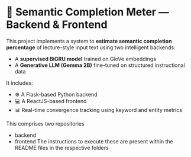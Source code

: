 # 🧠 Semantic Completion Meter — Backend & Frontend

This project implements a system to **estimate semantic completion percentage** of lecture-style input text using two intelligent backends:
- A **supervised BiGRU model** trained on GloVe embeddings
- A **Generative LLM (Gemma 2B)** fine-tuned on structured instructional data

It includes:
- ⚙️ A Flask-based Python backend
- 💻 A ReactJS-based frontend
- 📊 Real-time convergence tracking using keyword and entity metrics

This comprises two repositories
- backend
- frontend
The instructions to execute these are present within the README files in the respective folders
